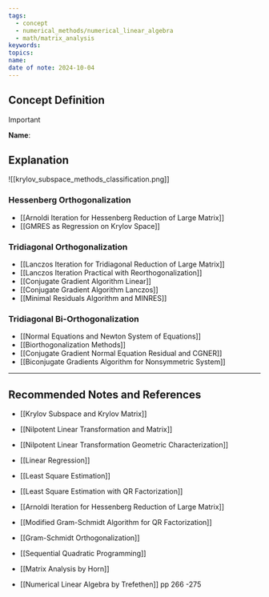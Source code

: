 ```yaml
---
tags:
  - concept
  - numerical_methods/numerical_linear_algebra
  - math/matrix_analysis
keywords: 
topics: 
name: 
date of note: 2024-10-04
---
```


## Concept Definition

>[!important]
>**Name**: 



## Explanation

![[krylov_subspace_methods_classification.png]]


### Hessenberg Orthogonalization

- [[Arnoldi Iteration for Hessenberg Reduction of Large Matrix]]
- [[GMRES as Regression on Krylov Space]]

### Tridiagonal Orthogonalization

- [[Lanczos Iteration for Tridiagonal Reduction of Large Matrix]]
- [[Lanczos Iteration Practical with Reorthogonalization]]
- [[Conjugate Gradient Algorithm Linear]]
- [[Conjugate Gradient Algorithm Lanczos]]
- [[Minimal Residuals Algorithm and MINRES]]


### Tridiagonal Bi-Orthogonalization

- [[Normal Equations and Newton System of Equations]]
- [[Biorthogonalization Methods]]
- [[Conjugate Gradient Normal Equation Residual and CGNER]]
- [[Biconjugate Gradients Algorithm for Nonsymmetric System]]



-----------
##  Recommended Notes and References


- [[Krylov Subspace and Krylov Matrix]]
- [[Nilpotent Linear Transformation and Matrix]]
- [[Nilpotent Linear Transformation Geometric Characterization]]
- [[Linear Regression]]
- [[Least Square Estimation]]
- [[Least Square Estimation with QR Factorization]]

- [[Arnoldi Iteration for Hessenberg Reduction of Large Matrix]]
- [[Modified Gram-Schmidt Algorithm for QR Factorization]]
- [[Gram-Schmidt Orthogonalization]]

- [[Sequential Quadratic Programming]]

- [[Matrix Analysis by Horn]] 
- [[Numerical Linear Algebra by Trefethen]] pp 266 -275